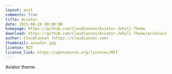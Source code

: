 ```yaml
---
layout: post
comments: true
title: Aviator
date: 2015-08-20 00:00:00
homepage: https://github.com/CloudCannon/Aviator-Jekyll-Theme
download: https://github.com/CloudCannon/Aviator-Jekyll-Theme/archive/master.zip
author: CloudCannon (https://cloudcannon.com)
thumbnail: aviator.jpg
license: MIT
license_link: https://opensource.org/licenses/MIT
---
```


Aviator theme.
